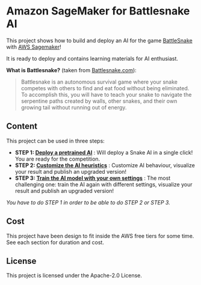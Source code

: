 # Amazon SageMaker for Battlesnake AI

This project shows how to build and deploy an AI for the game [BattleSnake](https://play.battlesnake.com/) with [AWS Sagemaker](https://aws.amazon.com/sagemaker/)!

It is ready to deploy and contains learning materials for AI enthusiast.

__What is Battlesnake?__ (taken from [Battlesnake.com](https://docs.battlesnake.com/rules)):

> Battlesnake is an autonomous survival game where your snake competes with others to find and eat food without being eliminated. To accomplish this, you will have to teach your snake to navigate the serpentine paths created by walls, other snakes, and their own growing tail without running out of energy.

## Content

This project can be used in three steps:

- __STEP 1: [Deploy a pretrained AI](Documentation/DeployTheAIEndpoint.md)__ : Will deploy a Snake AI in a single click! You are ready for the competition.
- __STEP 2: [Customize the AI heuristics](Documentation/TrainModelAndDeploy.md#Heuristics-development)__ : Customize AI behaviour, visualize your result and publish an upgraded version!
- __STEP 3: [Train the AI model with your own settings](Documentation/TrainModelAndDeploy.md#Training-a-reinforcement-learning-model)__ : The most challenging one: train the AI again with different settings, visualize your result and publish an upgraded version!

_You have to do STEP 1 in order to be able to do STEP 2 or STEP 3._

## Cost

This project have been design to fit inside the AWS free tiers for some time.
See each section for duration and cost.

## License

This project is licensed under the Apache-2.0 License.
